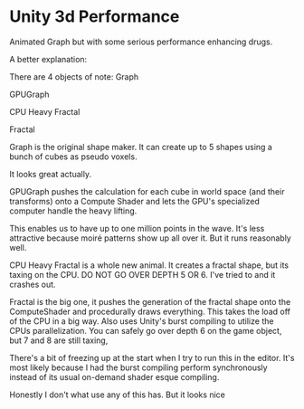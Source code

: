 # Unity 3d Performance
 Animated Graph but with some serious performance enhancing drugs.

A better explanation:

There are 4 objects of note:
Graph

GPUGraph

CPU Heavy Fractal

Fractal

Graph is the original shape maker. It can create up to 5 shapes using a bunch of cubes as pseudo voxels.

It looks great actually.

GPUGraph pushes the calculation for each cube in world space (and their transforms) onto a Compute Shader and lets the GPU's specialized computer handle
the heavy lifting.

This enables us to have up to one million points in the wave. It's less attractive because moiré patterns show up all over it. But it runs reasonably well.

CPU Heavy Fractal is a whole new animal. It creates a fractal shape, but its taxing on the CPU. DO NOT GO OVER DEPTH 5 OR 6. I've tried to and it crashes out.

Fractal is the big one, it pushes the generation of the fractal shape onto the ComputeShader and procedurally draws everything. This takes the load off of the CPU in a big way.
Also uses Unity's burst compiling to utilize the CPUs parallelization. You can safely go over depth 6 on the game object, but 7 and 8 are still taxing,

There's a bit of freezing up at the start when I try to run this in the editor. It's most likely because I had the burst compiling perform synchronously instead of its usual on-demand shader esque compiling.

Honestly I don't what use any of this has. But it looks nice
